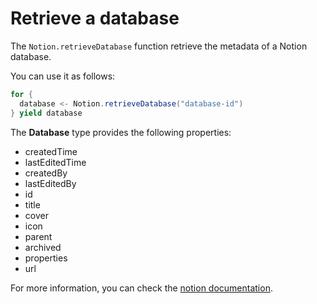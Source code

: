 # Retrieve a database

The `Notion.retrieveDatabase` function retrieve the metadata of a Notion database.

You can use it as follows:

```scala
for {
  database <- Notion.retrieveDatabase("database-id")
} yield database
```

The **Database** type provides the following properties:
- createdTime
- lastEditedTime
- createdBy
- lastEditedBy
- id
- title
- cover
- icon
- parent
- archived
- properties
- url

For more information, you can check the [notion documentation](https://developers.notion.com/reference/retrieve-a-database).